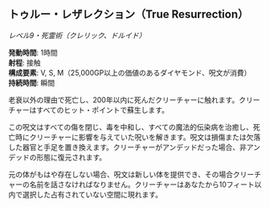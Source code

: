 ## トゥルー・レザレクション（True Resurrection）
*レベル9・死霊術（クレリック、ドルイド）*

**発動時間**: 1時間  
**射程**: 接触  
**構成要素**: V, S, M（25,000GP以上の価値のあるダイヤモンド、呪文が消費）  
**持続時間**: 瞬間

老衰以外の理由で死亡し、200年以内に死んだクリーチャーに触れます。クリーチャーはすべてのヒット・ポイントで蘇生します。

この呪文はすべての傷を閉じ、毒を中和し、すべての魔法的伝染病を治癒し、死亡時にクリーチャーに影響を与えていた呪いを解きます。呪文は損傷または欠落した器官と手足を置き換えます。クリーチャーがアンデッドだった場合、非アンデッドの形態に復元されます。

元の体がもはや存在しない場合、呪文は新しい体を提供でき、その場合クリーチャーの名前を話さなければなりません。クリーチャーはあなたから10フィート以内で選択した占有されていない空間に現れます。